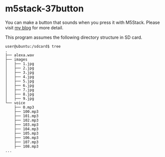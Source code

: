 # m5stack-37button

You can make a button that sounds when you press it with M5Stack.
Please visit [my blog](https://toooybooox.blogspot.com/2018/09/m5stack.html)  for more detail.

This program assumes the following directory structure in SD card.

```
user@ubuntu:/sdcard$ tree
.
├── alexa.wav
├── images
│   ├── 1.jpg
│   ├── 2.jpg
│   ├── 3.jpg
│   ├── 4.jpg
│   ├── 5.jpg
│   ├── 6.jpg
│   ├── 7.jpg
│   ├── 8.jpg
│   ├── 9.jpg
└── voice
    ├── 0.mp3
    ├── 100.mp3
    ├── 101.mp3
    ├── 102.mp3
    ├── 103.mp3
    ├── 104.mp3
    ├── 105.mp3
    ├── 106.mp3
    ├── 107.mp3
    ├── 108.mp3
...
```
